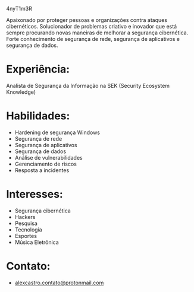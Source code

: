 4nyT1m3R

Apaixonado por proteger pessoas e organizações contra ataques cibernéticos. Solucionador de problemas criativo e inovador que está sempre procurando novas maneiras de melhorar a segurança cibernética. Forte conhecimento de segurança de rede, segurança de aplicativos e segurança de dados.

# Experiência:

Analista de Segurança da Informação na SEK (Security Ecosystem Knowledge)

# Habilidades:

- Hardening de segurança Windows
- Segurança de rede
- Segurança de aplicativos
- Segurança de dados
- Análise de vulnerabilidades
- Gerenciamento de riscos
- Resposta a incidentes

# Interesses:

- Segurança cibernética
- Hackers
- Pesquisa
- Tecnologia
- Esportes
- Música Eletrônica

# Contato:

- alexcastro.contato@protonmail.com
